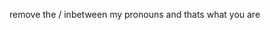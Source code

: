remove the / inbetween my pronouns and thats what you are


<!---
rest1npieces/rest1npieces is a ✨ special ✨ repository because its `README.md` (this file) appears on your GitHub profile.
You can click the Preview link to take a look at your changes.
--->
